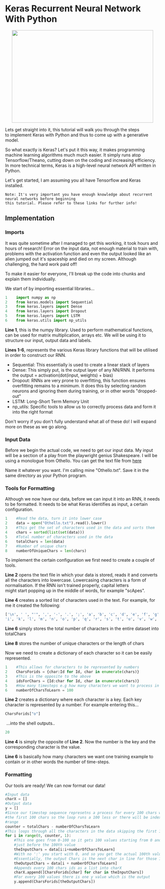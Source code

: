 # Keras Recurrent Neural Network With Python

<p align="center">
  <img width="460" height="300" src="https://upload.wikimedia.org/wikipedia/commons/c/c9/Keras_Logo.jpg">
</p>

Lets get straight into it, this tutorial will walk you through the steps to implement Keras with Python and thus to come up with a generative model.

So what exactly is Keras? Let's put it this way, it makes programming machine learning algorithms much much easier. It simply runs atop Tensorflow/Theano, cutting down on the coding and increasing efficiency. In more technical terms, Keras is a high-level neural network API written in Python. 

Let's get started, I am assuming you all have Tensorflow and Keras installed.

```
Note: It's very important you have enough knowledge about recurrent neural networks before beginning 
this tutorial. Please refer to these links for further info! 
```
## Implementation

### Imports
It was quite sometime after I managed to get this working, it took hours and hours of research! Error on the input data, not enough material to train with, problems with the activation function and even the output looked like an alien jumped out it's spaceship and died on my screen. Although challenging, the hard work paid off!

To make it easier for everyone, I'll break up the code into chunks and explain them individually. 

We start of by importing essential libraries...
```python
1    import numpy as np
2    from keras.models import Sequential
3    from keras.layers import Dense
4    from keras.layers import Dropout
5    from keras.layers import LSTM
6    from keras.utils import np_utils
```
**Line 1**, this is the numpy library. Used to perform mathematical functions, can be used for matrix multiplication, arrays etc. We will be using it to structure our input, output data and labels.

**Lines 1-6**, represents the various Keras library functions that will be utilised in order to construct our RNN. 
* Sequential: This essentially is used to create a linear stack of layers
* Dense: This simply put, is the output layer of any NN/RNN. It performs the output = activation(dot(input, weights) + bias)
* Dropout: RNNs are very prone to overfitting, this function ensures overfitting remains to a minimum. It does this by selecting random neurons and ignoring them during training, or in other words "dropped-out"
* LSTM: Long-Short Term Memory Unit
* np_utils: Specific tools to allow us to correctly process data and form it into the right format

Don't worry if you don't fully understand what all of these do! I will expand more on these as we go along.

### Input Data
Before we begin the actual code, we need to get our input data. My input will be a section of a play from the playwright genius Shakespeare. I will be using a monologue from Othello. You can get the text file from [here](Othello.txt)

Name it whatever you want. I'm calling mine "Othello.txt". Save it in the same directory as your Python program.

### Tools for Formatting
Although we now have our data, before we can input it into an RNN, it needs to be formatted. It needs to be what Keras identifies as input, a certain configuration.

```python
1    #Read the data, turn it into lower case
2    data = open("Othello.txt").read().lower()
3    #This get the set of characters used in the data and sorts them
4    chars = sorted(list(set(data)))
5    #Total number of characters used in the data
6    totalChars = len(data)
7    #Number of unique chars
8    numberOfUniqueChars = len(chars)
```
To implement the certain configuration we first need to create a couple of tools.

**Line 2** opens the text file in which your data is stored, reads it and converts all the characters into lowercase. Lowercasing characters is a form of normalisation. If the RNN isn't trained properly, capital letters might start popping up in the middle of words, for example "scApes".

**Line 4** creates a sorted list of characters used in the text. For example, for me it created the following:
```python
['\n', ' ', "'", ',', '-', '.', ';', 'a', 'b', 'c', 'd', 'e', 'f', 'g', 'h', 
'i', 'k', 'l', 'm', 'n', 'o', 'p', 'q', 'r', 's', 't', 'u', 'v', 'w', 'y']
```
**Line 6** simply stores the total number of characters in the entire dataset into totalChars

**Line 8** stores the number of unique characters or the length of chars

Now we need to create a dictionary of each character so it can be easily represented.
```python
1    #This allows for characters to be represented by numbers
2    CharsForids = {char:Id for Id, char in enumerate(chars)}
3    #This is the opposite to the above
4    idsForChars = {Id:char for Id, char in enumerate(chars)}
5    #How many timesteps e.g how many characters we want to process in one go
6    numberOfCharsToLearn = 100
```
**Line 2** creates a dictionary where each character is a key. Each key character is represented by a number. For example entering this...
```python
CharsForids["o"]
```
 ...into the shell outputs..
 ```python
 20
 ```
**Line 4** is simply the opposite of **Line 2**. Now the number is the key and the corresponding character is the value. 

**Line 6** is basically how many characters we want one training example to contain or in other words the number of time-steps.

### Formatting
Our tools are ready! We can now format our data!
```python
#Input data
charX = []
#Output data
y = []
#Since our timestep sequence represetns a process for every 100 chars we omit
#the first 100 chars so the loop runs a 100 less or there will be index out of
#range
counter = totalChars - numberOfCharsToLearn
#This loops through all the characters in the data skipping the first 100
for i in range(0, counter, 1):
    #This one goes from 0-100 so it gets 100 values starting from 0 and stops
    #just before the 100th value
    theInputChars = data[i:i+numberOfCharsToLearn]
    #With no ':' you start with 0, and so you get the actual 100th value
    #Essentially, the output Chars is the next char in line for those 100 chars in charX
    theOutputChars = data[i + numberOfCharsToLearn]
    #Appends every 100 chars ids as a list into charX
    charX.append([CharsForids[char] for char in theInputChars])
    #For every 100 values there is one y value which is the output
    y.append(CharsForids[theOutputChars])
```
